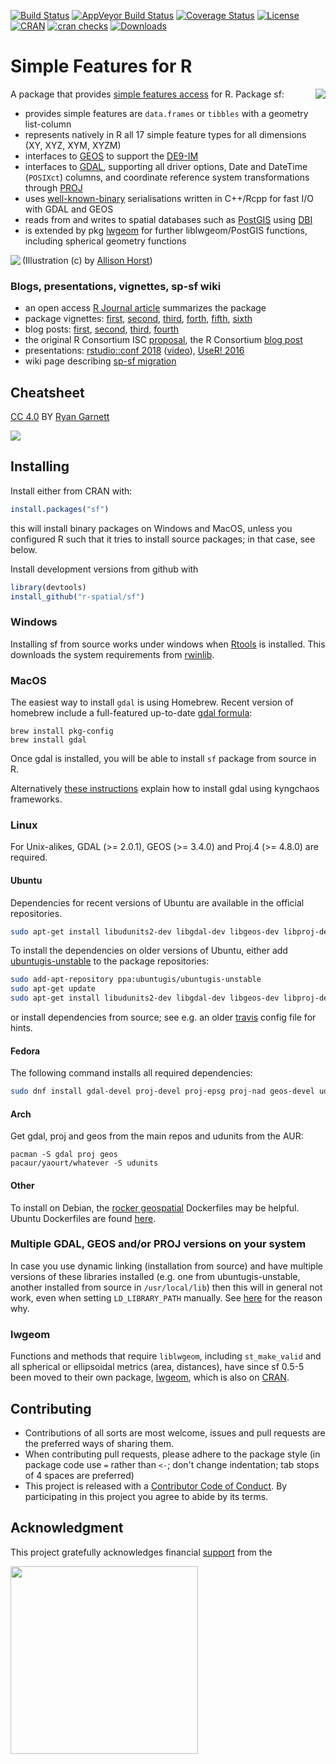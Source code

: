 [![Build Status](https://travis-ci.org/r-spatial/sf.png?branch=master)](https://travis-ci.org/r-spatial/sf)
[![AppVeyor Build Status](https://ci.appveyor.com/api/projects/status/github/r-spatial/sf?branch=master&svg=true)](https://ci.appveyor.com/project/edzerpebesma/sf)
[![Coverage Status](https://img.shields.io/codecov/c/github/r-spatial/sf/master.svg)](https://codecov.io/github/r-spatial/sf?branch=master)
[![License](http://img.shields.io/badge/license-GPL%20%28%3E=%202%29-brightgreen.svg?style=flat)](http://www.gnu.org/licenses/gpl-2.0.html)
[![CRAN](http://www.r-pkg.org/badges/version/sf)](https://cran.r-project.org/package=sf)
[![cran checks](https://cranchecks.info/badges/worst/sf)](https://cran.r-project.org/web/checks/check_results_sf.html)
[![Downloads](http://cranlogs.r-pkg.org/badges/sf?color=brightgreen)](http://www.r-pkg.org/pkg/sf)

# Simple Features for R

<a href="https://gist.github.com/edzer/f461a3a95570c4ab7edf3125c2f19d20"><img align="right" src="https://user-images.githubusercontent.com/520851/34887433-ce1d130e-f7c6-11e7-83fc-d60ad4fae6bd.gif" /></a>

A package that provides [simple features access](https://en.wikipedia.org/wiki/Simple_Features) for R. Package sf:

* provides simple features are `data.frames` or `tibbles` with a geometry list-column
* represents natively in R all 17 simple feature types for all dimensions (XY, XYZ, XYM, XYZM)
* interfaces to [GEOS](https://trac.osgeo.org/geos) to support the [DE9-IM](https://en.wikipedia.org/wiki/DE-9IM)
* interfaces to [GDAL](http://www.gdal.org/), supporting all driver options, Date and DateTime (`POSIXct`) columns, and coordinate reference system transformations through [PROJ](http://proj4.org/)
* uses [well-known-binary](https://en.wikipedia.org/wiki/Well-known_text#Well-known_binary) serialisations written in C++/Rcpp for fast I/O with GDAL and GEOS 
* reads from and writes to spatial databases such as [PostGIS](http://postgis.net/) using [DBI](https://cran.r-project.org/web/packages/DBI/index.html)
* is extended by pkg [lwgeom](https://github.com/r-spatial/lwgeom/) for further liblwgeom/PostGIS functions, including spherical geometry functions

<a href="https://gist.github.com/edzer/442d74a5775abcd5068cf3e73b23687b"><img align="left" src="https://user-images.githubusercontent.com/520851/50280460-e35c1880-044c-11e9-9ed7-cc46754e49db.jpg" /></a>

(Illustration (c) by <a href="https://twitter.com/allison_horst/status/1071456081308614656">Allison Horst</a>)

### Blogs, presentations, vignettes, sp-sf wiki

* an open access [R Journal article](https://journal.r-project.org/archive/2018/RJ-2018-009/index.html) summarizes the package
* package vignettes: [first](https://r-spatial.github.io/sf/articles/sf1.html), [second](https://r-spatial.github.io/sf/articles/sf2.html), [third](https://r-spatial.github.io/sf/articles/sf3.html), [forth](https://r-spatial.github.io/sf/articles/sf4.html), [fifth](https://r-spatial.github.io/sf/articles/sf5.html), [sixth](https://r-spatial.github.io/sf/articles/sf6.html)
* blog posts: [first](http://r-spatial.org/r/2016/02/15/simple-features-for-r.html), [second](http://r-spatial.org/r/2016/07/18/sf2.html), [third](http://r-spatial.org/r/2016/11/02/sfcran.html), [fourth](http://r-spatial.org/r/2017/01/12/newssf.html)
* the original R Consortium ISC [proposal](PROPOSAL.md), the R Consortium [blog post](https://www.r-consortium.org/blog/2017/01/03/simple-features-now-on-cran)
* presentations: [rstudio::conf 2018](https://edzer.github.io/rstudio_conf/#1) ([video](https://www.rstudio.com/resources/videos/tidy-spatial-data-analysis/)), [UseR! 2016](http://pebesma.staff.ifgi.de/pebesma_sfr.pdf)
* wiki page describing [sp-sf migration](https://github.com/r-spatial/sf/wiki/Migrating)

## Cheatsheet
[CC 4.0](https://creativecommons.org/licenses/by/4.0/) BY [Ryan Garnett](http://github.com/ryangarnett)  

<a href="https://github.com/rstudio/cheatsheets/blob/master/sf.pdf"><img src="https://raw.githubusercontent.com/rstudio/cheatsheets/master/pngs/sf.png" /></a>

## Installing

Install either from CRAN with:
```r
install.packages("sf")
```
this will install binary packages on Windows and MacOS, unless you configured R such that it tries to install source packages; in that case, see below.

Install development versions from github with
```r
library(devtools)
install_github("r-spatial/sf")
```

### Windows

Installing sf from source works under windows when [Rtools](https://cran.r-project.org/bin/windows/Rtools/) is installed. This downloads the system requirements from [rwinlib](https://github.com/rwinlib/). 

### MacOS

The easiest way to install `gdal` is using Homebrew. Recent version of homebrew include a full-featured up-to-date [gdal formula](https://github.com/Homebrew/homebrew-core/blob/master/Formula/gdal.rb):

```
brew install pkg-config
brew install gdal
```

Once gdal is installed, you will be able to install `sf` package from source in R.

Alternatively [these instructions](https://stat.ethz.ch/pipermail/r-sig-mac/2017-June/012429.html) explain how to install gdal using kyngchaos frameworks.

### Linux

For Unix-alikes, GDAL (>= 2.0.1), GEOS (>= 3.4.0) and Proj.4 (>= 4.8.0) are required.

#### Ubuntu
Dependencies for recent versions of Ubuntu are available in the official repositories.
```sh
sudo apt-get install libudunits2-dev libgdal-dev libgeos-dev libproj-dev 
```

To install the dependencies on older versions of Ubuntu, either add [ubuntugis-unstable](http://ppa.launchpad.net/ubuntugis/ubuntugis-unstable/ubuntu/) to the package repositories:
```sh
sudo add-apt-repository ppa:ubuntugis/ubuntugis-unstable
sudo apt-get update
sudo apt-get install libudunits2-dev libgdal-dev libgeos-dev libproj-dev 
```
or install dependencies from source; see e.g. an older [travis](https://github.com/r-spatial/sf/blob/593ee48b34001fe3b383ea73ea57063ecf690732/.travis.yml) config file for hints.

#### Fedora
The following command installs all required dependencies:
```sh
sudo dnf install gdal-devel proj-devel proj-epsg proj-nad geos-devel udunits2-devel
```

#### Arch

Get gdal, proj and geos from the main repos and udunits from the AUR:

```
pacman -S gdal proj geos
pacaur/yaourt/whatever -S udunits
```

#### Other
To install on Debian, the [rocker geospatial](https://github.com/rocker-org/geospatial) Dockerfiles may be helpful. Ubuntu Dockerfiles are found [here](https://github.com/r-spatial/sf/tree/master/inst/docker).

### Multiple GDAL, GEOS and/or PROJ versions on your system

In case you use dynamic linking (installation from source) and have multiple versions of these libraries installed (e.g. one from ubuntugis-unstable, another installed from source in `/usr/local/lib`) then this will in general not work, even when setting `LD_LIBRARY_PATH` manually. See [here](https://github.com/r-spatial/sf/issues/844) for the reason why. 

### lwgeom

Functions and methods that require `liblwgeom`, including `st_make_valid` and all spherical or ellipsoidal metrics (area, distances), have since sf 0.5-5 been moved to their own package, [lwgeom](https://github.com/r-spatial/lwgeom), which is also on [CRAN](https://cran.r-project.org/package=lwgeom).

## Contributing

* Contributions of all sorts are most welcome, issues and pull requests are the preferred ways of sharing them.
* When contributing pull requests, please adhere to the package style (in package code use `=` rather than `<-`; don't change indentation; tab stops of 4 spaces are preferred)
* This project is released with a [Contributor Code of Conduct](CONDUCT.md). By participating in this project you agree to abide by its terms.

## Acknowledgment

This project gratefully acknowledges financial [support](https://www.r-consortium.org/projects) from the

<a href="https://www.r-consortium.org/projects/awarded-projects">
<img src="http://pebesma.staff.ifgi.de/RConsortium_Horizontal_Pantone.png" width="300">
</a>

